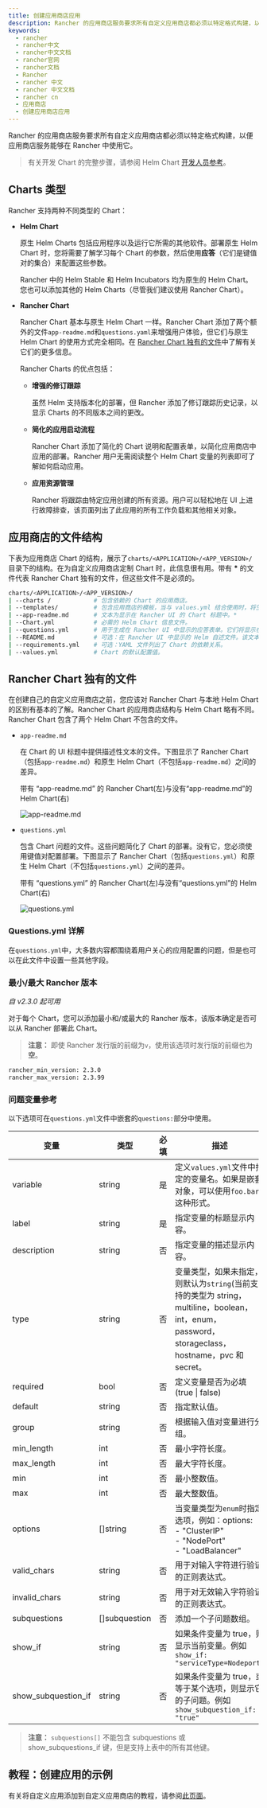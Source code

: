 ```yaml
---
title: 创建应用商店应用
description: Rancher 的应用商店服务要求所有自定义应用商店都必须以特定格式构建，以便应用商店服务能够在 Rancher 中使用它。有关开发 Chart 的完整步骤，请参阅Helm Chart开发人员参考。
keywords:
  - rancher
  - rancher中文
  - rancher中文文档
  - rancher官网
  - rancher文档
  - Rancher
  - rancher 中文
  - rancher 中文文档
  - rancher cn
  - 应用商店
  - 创建应用商店应用
---
```


Rancher 的应用商店服务要求所有自定义应用商店都必须以特定格式构建，以便应用商店服务能够在 Rancher 中使用它。

> 有关开发 Chart 的完整步骤，请参阅 Helm Chart [开发人员参考](https://helm.sh/docs/chart_template_guide/)。

## Charts 类型

Rancher 支持两种不同类型的 Chart：

- **Helm Chart**

  原生 Helm Charts 包括应用程序以及运行它所需的其他软件。部署原生 Helm Chart 时，您将需要了解学习每个 Chart 的参数，然后使用**应答**（它们是键值对的集合）来配置这些参数。

  Rancher 中的 Helm Stable 和 Helm Incubators 均为原生的 Helm Chart。您也可以添加其他的 Helm Charts（尽管我们建议使用 Rancher Chart）。

- **Rancher Chart**

  Rancher Chart 基本与原生 Helm Chart 一样。Rancher Chart 添加了两个额外的文件`app-readme.md`和`questions.yaml`来增强用户体验，但它们与原生 Helm Chart 的使用方式完全相同。在 [Rancher Chart 独有的文件](#rancher-chart-独有的文件)中了解有关它们的更多信息。

  Rancher Charts 的优点包括：

  - **增强的修订跟踪**

    虽然 Helm 支持版本化的部署，但 Rancher 添加了修订跟踪历史记录，以显示 Charts 的不同版本之间的更改。

  - **简化的应用启动流程**

    Rancher Chart 添加了简化的 Chart 说明和配置表单，以简化应用商店中应用的部署。Rancher 用户无需阅读整个 Helm Chart 变量的列表即可了解如何启动应用。

  - **应用资源管理**

    Rancher 将跟踪由特定应用创建的所有资源。用户可以轻松地在 UI 上进行故障排查，该页面列出了此应用的所有工作负载和其他相关对象。

## 应用商店的文件结构

下表为应用商店 Chart 的结构，展示了`charts/<APPLICATION>/<APP_VERSION>/`目录下的结构。在为自定义应用商店定制 Chart 时，此信息很有用。带有 **\*** 的文件代表 Rancher Chart 独有的文件，但这些文件不是必须的。

```bash
charts/<APPLICATION>/<APP_VERSION>/
| --charts /            # 包含依赖的 Chart 的应用商店。
| --templates/          # 包含应用商店的模板，当与 values.yml 结合使用时，将生成 Kubernetes YAML。
| --app-readme.md       # 文本为显示在 Rancher UI 的 Chart 标题中。*
| --Chart.yml           # 必需的 Helm Chart 信息文件。
| --questions.yml       # 用于生成在 Rancher UI 中显示的应答表单。它们将显示在配置选项中。*
| --README.md           # 可选：在 Rancher UI 中显示的 Helm 自述文件。该文本显示在“详细描述”中。
| --requirements.yml    # 可选：YAML 文件列出了 Chart 的依赖关系。
| --values.yml          # Chart 的默认配置值。
```

## Rancher Chart 独有的文件

在创建自己的自定义应用商店之前，您应该对 Rancher Chart 与本地 Helm Chart 的区别有基本的了解。Rancher Chart 的应用商店结构与 Helm Chart 略有不同。Rancher Chart 包含了两个 Helm Chart 不包含的文件。

- `app-readme.md`

  在 Chart 的 UI 标题中提供描述性文本的文件。下图显示了 Rancher Chart（包括`app-readme.md`）和原生 Helm Chart（不包括`app-readme.md`）之间的差异。

   <figcaption>带有 “app-readme.md” 的 Rancher Chart(左)与没有“app-readme.md”的 Helm Chart(右)</figcaption>

  ![app-readme.md](/img/rancher/app-readme.png)

- `questions.yml`

  包含 Chart 问题的文件。这些问题简化了 Chart 的部署。没有它，您必须使用键值对配置部署。下图显示了 Rancher Chart（包括`questions.yml`）和原生 Helm Chart（不包括`questions.yml`）之间的差异。

   <figcaption>带有 “questions.yml” 的 Rancher Chart(左)与没有“questions.yml”的 Helm Chart(右)</figcaption>

  ![questions.yml](/img/rancher/questions.png)

### Questions.yml 详解

在`questions.yml`中，大多数内容都围绕着用户关心的应用配置的问题，但是也可以在此文件中设置一些其他字段。

### 最小/最大 Rancher 版本

_自 v2.3.0 起可用_

对于每个 Chart，您可以添加最小和/或最大的 Rancher 版本，该版本确定是否可以从 Rancher 部署此 Chart。

> **注意：** 即使 Rancher 发行版的前缀为`v`，使用该选项时发行版的前缀也为**空**。

```bash
rancher_min_version: 2.3.0
rancher_max_version: 2.3.99
```

### 问题变量参考

以下选项可在`questions.yml`文件中嵌套的`questions:`部分中使用。

| 变量                | 类型          | 必填 | 描述                                                                                                                                             |
| ------------------- | ------------- | ---- | ------------------------------------------------------------------------------------------------------------------------------------------------ |
| variable            | string        | 是   | 定义`values.yml`文件中指定的变量名。如果是嵌套对象，可以使用`foo.bar`这种形式。                                                                  |
| label               | string        | 是   | 指定变量的标题显示内容。                                                                                                                         |
| description         | string        | 否   | 指定变量的描述显示内容。                                                                                                                         |
| type                | string        | 否   | 变量类型，如果未指定，则默认为`string`(当前支持的类型为 string，multiline，boolean，int，enum，password，storageclass，hostname，pvc 和 secret。 |
| required            | bool          | 否   | 定义变量是否为必填(true \| false)                                                                                                                |
| default             | string        | 否   | 指定默认值。                                                                                                                                     |
| group               | string        | 否   | 根据输入值对变量进行分组。                                                                                                                       |
| min_length          | int           | 否   | 最小字符长度。                                                                                                                                   |
| max_length          | int           | 否   | 最大字符长度。                                                                                                                                   |
| min                 | int           | 否   | 最小整数值。                                                                                                                                     |
| max                 | int           | 否   | 最大整数值。                                                                                                                                     |
| options             | []string      | 否   | 当变量类型为`enum`时指定选项，例如：options:<br /> - "ClusterIP" <br /> - "NodePort" <br /> - "LoadBalancer"                                     |
| valid_chars         | string        | 否   | 用于对输入字符进行验证的正则表达式。                                                                                                             |
| invalid_chars       | string        | 否   | 用于对无效输入字符验证的正则表达式。                                                                                                             |
| subquestions        | []subquestion | 否   | 添加一个子问题数组。                                                                                                                             |
| show_if             | string        | 否   | 如果条件变量为 true，则显示当前变量。例如`show_if: "serviceType=Nodeport"`                                                                       |
| show_subquestion_if | string        | 否   | 如果条件变量为 true，或等于某个选项，则显示它的子问题。例如`show_subquestion_if: "true"`                                                         |

> **注意：** `subquestions[]` 不能包含 subquestions 或 show_subquestions_if 键，但是支持上表中的所有其他键。

## 教程：创建应用的示例

有关将自定义应用添加到自定义应用商店的教程，请参阅[此页面](/docs/rancher2/helm-charts/tutorial/_index)。
